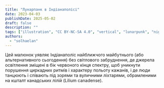 ```yaml
---
title: "Лунарпанк в Індіанаполісі"
date: 2023-04-03
publishDate: 2025-05-02
draft: false
description: ""
tags: ["illustration", "CC BY-NC-SA 4.0", "vertical", "lunarpunk", "night", "city", "music", "infrastructure"]
authors:
  - "solhaelan"
---
```


Цей малюнок уявляє Індіанаполіс найближчого майбутнього (або альтернативного сьогодення) без світлового забруднення, де джерела освітлення зміщені в бік червоного кінця спектру, щоб уникнути порушення циркадних ритмів і характеру польоту кажанів, і де люди танцюють і співають під зорями та вуличними ліхтарями, обрамленими на кшталт канадських лілій (Lilium canadense).
